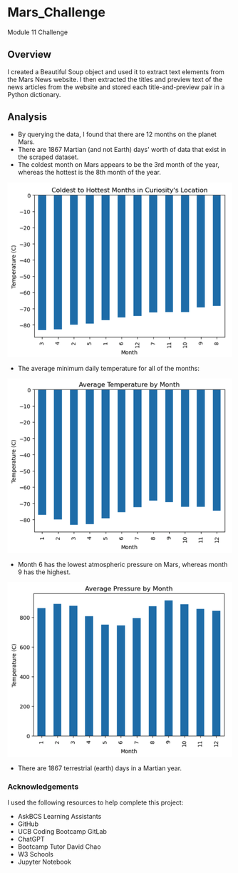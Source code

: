 # Mars_Challenge
Module 11 Challenge

## Overview
I created a Beautiful Soup object and used it to extract text elements from the Mars News website. I then extracted the titles and preview text of the news articles from the website and stored each title-and-preview pair in a Python dictionary.

## Analysis
* By querying the data, I found that there are 12 months on the planet Mars.
* There are 1867 Martian (and not Earth) days' worth of data that exist in the scraped dataset.
* The coldest month on Mars appears to be the 3rd month of the year, whereas the hottest is the 8th month of the year.
     
![](https://github.com/Houdini24/Mars_Challenge/blob/main/Resources/Coldest%20to%20Hottest%20Months.png)

* The average minimum daily temperature for all of the months:
   
![](https://github.com/Houdini24/Mars_Challenge/blob/main/Resources/Average%20Temp%20By%20Month.png)

* Month 6 has the lowest atmospheric pressure on Mars, whereas month 9 has the highest.

![](https://github.com/Houdini24/Mars_Challenge/blob/main/Resources/Average%20Pressure%20by%20Month.png)

* There are 1867 terrestrial (earth) days in a Martian year.


### Acknowledgements
I used the following resources to help complete this project:

* AskBCS Learning Assistants
* GitHub
* UCB Coding Bootcamp GitLab
* ChatGPT
* Bootcamp Tutor David Chao
* W3 Schools
* Jupyter Notebook
